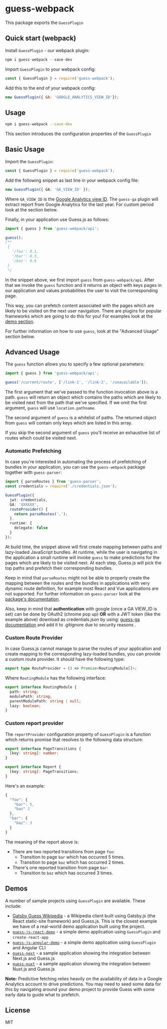 # guess-webpack

This package exports the `GuessPlugin`

## Quick start (webpack)

Install `GuessPlugin` - our webpack plugin:

```js
npm i guess-webpack --save-dev
```

Import `GuessPlugin` to your webpack config:

```js
const { GuessPlugin } = require('guess-webpack');
```

Add this to the end of your webpack config:

```js
new GuessPlugin({ GA: 'GOOGLE_ANALYTICS_VIEW_ID'});
```

## Usage

```bash
npm i guess-webpack --save-dev
```

This section introduces the configuration properties of the `GuessPlugin`

## Basic Usage

Import the `GuessPlugin`:

```ts
const { GuessPlugin } = require('guess-webpack');
```

Add the following snippet as last line in your webpack config file:

```ts
new GuessPlugin({ GA: 'GA_VIEW_ID' });
```

Where `GA_VIEW_ID` is the [Google Analytics view ID](https://ga-dev-tools.appspot.com/query-explorer/). The `guess-ga` plugin will extract report from Google Analytics for the last year. For custom period look at the section below.

Finally, in your application use Guess.js as follows:

```ts
import { guess } from 'guess-webpack/api';

guess();
/**
 {
   '/foo': 0.1,
   '/bar': 0.3,
   '/baz': 0.6
 }
 */
```

In the snippet above, we first import `guess` from `guess-webpack/api`. After that we invoke the `guess` function and it returns an object with keys pages in our application and values probabilities the user to visit the corresponding page.

This way, you can prefetch content associated with the pages which are likely to be visited on the next user navigation. There are plugins for popular frameworks which are going to do this for you! For examples look at the [demo section](#demos).

For further information on how to use `guess`, look at the "Advanced Usage" section below.

## Advanced Usage

The `guess` function allows you to specify a few optional parameters:

```ts
import { guess } from 'guess-webpack/api';

guess('/current/route', ['/link-1', '/link-2', '/unavailable']);
```

The first argument that we've passed to the function invocation above is a path. `guess` will return an object which contains the paths which are likely to be visited next from the path that we've specified. If we omit the first argument, `guess` will use `location.pathname`.

The second argument of `guess` is a whitelist of paths. The returned object from `guess` will contain only keys which are listed in this array.

If you skip the second argument of `guess` you'll receive an exhaustive list of routes which could be visited next.

### Automatic Prefetching

In case you're interested in automating the process of prefetching of bundles in your application, you can use the `guess-webpack` package together with `guess-parser`:

```ts
import { parseRoutes } from 'guess-parser';
const credentials = require('./credentials.json');

GuessPlugin({
  jwt: credentials,
  GA: 'XXXXXX',
  routeProvider() {
    return parseRoutes('.');
  },
  runtime: {
    delegate: false
  }
});
```

At build time, the snippet above will first create mapping between paths and lazy-loaded JavaScript bundles. At runtime, while the user is navigating in the application a small runtime will invoke `guess` to make predictions for the pages which are likely to be visited next. At each step, Guess.js will pick the top paths and prefetch their corresponding bundles.

Keep in mind that `parseRoutes` might not be able to properly create the mapping between the routes and the bundles in applications with very dynamic route definition, for example most React and Vue applications are not supported. For further information on `guess-parser` look at the [package's documentation](https://github.com/guess-js/guess/tree/master/packages/guess-parser).
 
Also, keep in mind that **authentication** with google (once a GA VIEW_ID is set) can be done by OAuth2 (chrome pop up) 
**OR** with a JWT token (like the example above) download as credentials.json by using: [guess-ga documentation](https://github.com/slavoroi/guess/tree/master/packages/guess-ga) and add it to .gitignore due to security reasons .

### Custom Route Provider

In case Guess.js cannot manage to parse the routes of your application and create mapping to the corresponding lazy-loaded bundles, you can provide a custom route provider. It should have the following type:

```ts
export type RouteProvider = () => Promise<RoutingModule[]>;
```

Where `RoutingModule` has the following interface:

```ts
export interface RoutingModule {
  path: string;
  modulePath: string;
  parentModulePath: string | null;
  lazy: boolean;
}
```

### Custom report provider

The `reportProvider` configuration property of `GuessPlugin` is a function which returns promise that resolves to the following data structure:

```ts
export interface PageTransitions {
  [key: string]: number;
}

export interface Report {
  [key: string]: PageTransitions;
}
```

Here's an example:

```ts
{
  "foo": {
    "bar": 5,
    "baz" 2
  },
  "bar": {
    "baz": 3
  }
}
```

The meaning of the report above is:

- There are two reported transitions from page `foo`:
  - Transition to page `bar` which has occurred 5 times.
  - Transition to page `baz` which has occurred 2 times.
- There's one reported transition from page `bar`:
  - Transition to `baz` which has occurred 3 times.

## Demos

A number of sample projects using `GuessPlugin` are available. These include:

- [Gatsby Guess Wikipedia](https://github.com/guess-js/gatsby-guess) - a Wikipedia client built using Gatsby.js (the React static-site framework) and Guess.js. This is the closest example we have of a real-world demo application built using the project.
- [`guess-js-react-demo`](https://github.com/mgechev/guess-js-react-demo) - a simple demo application using `GuessPlugin` and `create-react-app`
- [`guess-js-angular-demo`](https://github.com/mgechev/guess-js-angular-demo) - a simple demo application using `GuessPlugin` and Angular CLI
- [`guess-next`](https://github.com/mgechev/guess-next) - a sample application showing the integration between Next.js and Guess.js
- [`guess-nuxt`](https://github.com/daliborgogic/guess-nuxt) - a sample application showing the integration between Nuxt.js and Guess.js

**Note:** Predictive fetching relies heavily on the availability of data in a Google Analytics account to drive predictions. You may need to seed some data for this by navigating around your demo project to provide Guess with some early data to guide what to prefetch.

## License

MIT
